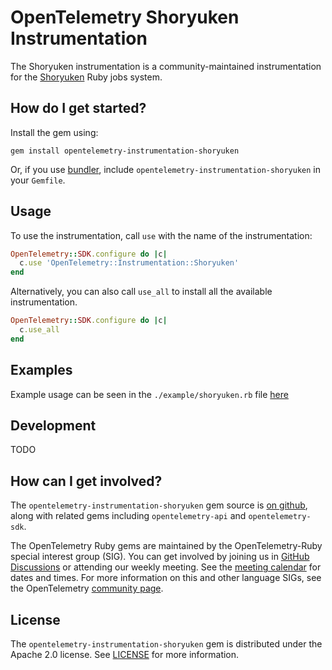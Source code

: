 # OpenTelemetry Shoryuken Instrumentation

The Shoryuken instrumentation is a community-maintained instrumentation for the [Shoryuken][shoryuken-home] Ruby jobs system.

## How do I get started?

Install the gem using:

```
gem install opentelemetry-instrumentation-shoryuken
```

Or, if you use [bundler][bundler-home], include `opentelemetry-instrumentation-shoryuken` in your `Gemfile`.

## Usage

To use the instrumentation, call `use` with the name of the instrumentation:

```ruby
OpenTelemetry::SDK.configure do |c|
  c.use 'OpenTelemetry::Instrumentation::Shoryuken'
end
```

Alternatively, you can also call `use_all` to install all the available instrumentation.

```ruby
OpenTelemetry::SDK.configure do |c|
  c.use_all
end
```
## Examples

Example usage can be seen in the `./example/shoryuken.rb` file [here](https://github.com/open-telemetry/opentelemetry-ruby-contrib/blob/main/instrumentation/sidekiq/example/shoryuken.rb)

## Development

TODO

## How can I get involved?

The `opentelemetry-instrumentation-shoryuken` gem source is [on github][repo-github], along with related gems including `opentelemetry-api` and `opentelemetry-sdk`.

The OpenTelemetry Ruby gems are maintained by the OpenTelemetry-Ruby special interest group (SIG). You can get involved by joining us in [GitHub Discussions][discussions-url] or attending our weekly meeting. See the [meeting calendar][community-meetings] for dates and times. For more information on this and other language SIGs, see the OpenTelemetry [community page][ruby-sig].

## License

The `opentelemetry-instrumentation-shoryuken` gem is distributed under the Apache 2.0 license. See [LICENSE][license-github] for more information.

[shoryuken-home]: https://github.com/ruby-shoryuken/shoryuken
[bundler-home]: https://bundler.io
[repo-github]: https://github.com/open-telemetry/opentelemetry-ruby
[license-github]: https://github.com/open-telemetry/opentelemetry-ruby-contrib/blob/main/LICENSE
[ruby-sig]: https://github.com/open-telemetry/community#ruby-sig
[community-meetings]: https://github.com/open-telemetry/community#community-meetings
[discussions-url]: https://github.com/open-telemetry/opentelemetry-ruby/discussions
